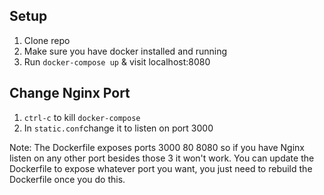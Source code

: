 ## Setup
1. Clone repo
2. Make sure you have docker installed and running
3. Run `docker-compose up` & visit localhost:8080

## Change Nginx Port
1. `ctrl-c` to kill `docker-compose`
2. In `static.conf`change it to listen on port 3000

Note: The Dockerfile exposes ports 3000 80 8080 so if you have Nginx listen on any other port besides those 3 it won't work. You can update the Dockerfile to expose whatever port you want, you just need to rebuild the Dockerfile once you do this.
